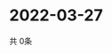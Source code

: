 # 2022-03-27
  共 0条

  <!-- BEGIN -->
  <!-- 最后更新时间Sun Mar 27 2022 21:02:52 GMT+0000 (Coordinated Universal Time) -->
  
  <!-- END -->
  
  